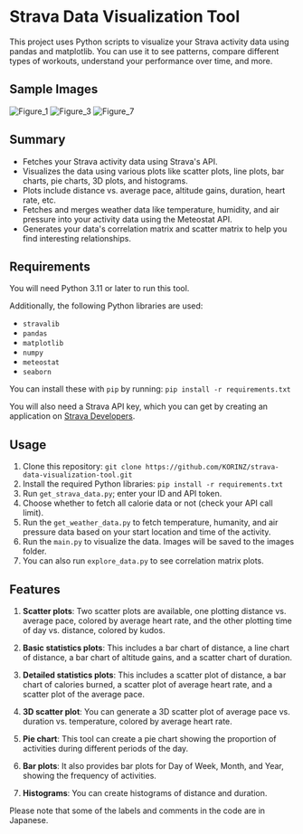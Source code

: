 # Strava Data Visualization Tool

This project uses Python scripts to visualize your Strava activity data using pandas and matplotlib. You can use it to see patterns, compare different types of workouts, understand your performance over time, and more.

## Sample Images

![Figure_1](https://github.com/KORINZ/strava-data-visualization-tool/assets/111611023/2d78093d-4e38-4503-b0ad-ebb90fa6b914)
![Figure_3](https://github.com/KORINZ/strava-data-visualization-tool/assets/111611023/074572c5-cbfd-41c5-9487-d64e56bbce4d)
![Figure_7](https://github.com/KORINZ/strava-data-visualization-tool/assets/111611023/cdb6cd18-1f86-4b54-8ed6-37631112024c)

## Summary

* Fetches your Strava activity data using Strava's API.
* Visualizes the data using various plots like scatter plots, line plots, bar charts, pie charts, 3D plots, and histograms.
* Plots include distance vs. average pace, altitude gains, duration, heart rate, etc.
* Fetches and merges weather data like temperature, humidity, and air pressure into your activity data using the Meteostat API.
* Generates your data's correlation matrix and scatter matrix to help you find interesting relationships.

## Requirements

You will need Python 3.11 or later to run this tool.

Additionally, the following Python libraries are used:

* `stravalib`
* `pandas`
* `matplotlib`
* `numpy`
* `meteostat`
* `seaborn`

You can install these with `pip` by running: `pip install -r requirements.txt`

You will also need a Strava API key, which you can get by creating an application on [Strava Developers](https://developers.strava.com/).

## Usage

1. Clone this repository: `git clone https://github.com/KORINZ/strava-data-visualization-tool.git`
2. Install the required Python libraries: `pip install -r requirements.txt`
3. Run `get_strava_data.py`; enter your ID and API token.
4. Choose whether to fetch all calorie data or not (check your API call limit).
5. Run the `get_weather_data.py` to fetch temperature, humanity, and air pressure data based on your start location and time of the activity.
6. Run the `main.py` to visualize the data. Images will be saved to the images folder.
7. You can also run `explore_data.py` to see correlation matrix plots.

## Features

1. **Scatter plots**: Two scatter plots are available, one plotting distance vs. average pace, colored by average heart rate, and the other plotting time of day vs. distance, colored by kudos.

2. **Basic statistics plots**: This includes a bar chart of distance, a line chart of distance, a bar chart of altitude gains, and a scatter chart of duration.

3. **Detailed statistics plots**: This includes a scatter plot of distance, a bar chart of calories burned, a scatter plot of average heart rate, and a scatter plot of the average pace.

4. **3D scatter plot**: You can generate a 3D scatter plot of average pace vs. duration vs. temperature, colored by average heart rate.

5. **Pie chart**: This tool can create a pie chart showing the proportion of activities during different periods of the day.

6. **Bar plots**: It also provides bar plots for Day of Week, Month, and Year, showing the frequency of activities.

7. **Histograms**: You can create histograms of distance and duration.

Please note that some of the labels and comments in the code are in Japanese.
